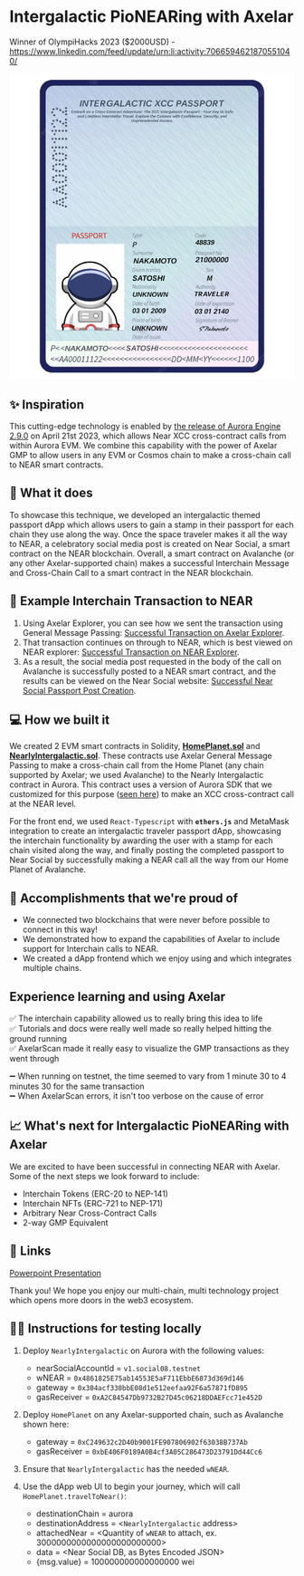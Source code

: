 # Intergalactic PioNEARing with Axelar
Winner of OlympiHacks 2023 ($2000USD) - https://www.linkedin.com/feed/update/urn:li:activity:7066594621870551040/

![](https://github.com/AdnanSlef/Nearly-Intergalactic-Axelar/blob/main/passport.gif?raw=true)

## ✨ Inspiration

This cutting-edge technology is enabled by [the release of Aurora Engine 2.9.0](https://aurora.dev/blog/aurora-releases-its-engine-2-9-0-version) on April 21st 2023, which allows Near XCC cross-contract calls from within Aurora EVM. We combine this capability with the power of Axelar GMP to allow users in any EVM or Cosmos chain to make a cross-chain call to NEAR smart contracts.

## 👀 What it does

To showcase this technique, we developed an intergalactic themed passport dApp which allows users to gain a stamp in their passport for each chain they use along the way. Once the space traveler makes it all the way to NEAR, a celebratory social media post is created on Near Social, a smart contract on the NEAR blockchain. Overall, a smart contract on Avalanche (or any other Axelar-supported chain) makes a successful Interchain Message and Cross-Chain Call to a smart contract in the NEAR blockchain.

## 🌌 Example Interchain Transaction to NEAR

1. Using Axelar Explorer, you can see how we sent the transaction using General Message Passing: [Successful Transaction on Axelar Explorer](https://testnet.axelarscan.io/gmp/0x845ef0f0a0e7c8994247794e0f53cb403597598b4253a4617cd797dfd3050dc6:3).
2. That transaction continues on through to NEAR, which is best viewed on NEAR explorer: [Successful Transaction on NEAR Explorer](https://explorer.testnet.near.org/transactions/FxDq5wNQPXdMu9kGPy4A34tNvYab6vVXXuZbyUA6Gnqn).
3. As a result, the social media post requested in the body of the call on Avalanche is successfully posted to a NEAR smart contract, and the results can be viewed on the Near Social website: [Successful Near Social Passport Post Creation](https://test.near.social/#/adb45a7095238ffe7bc93deefb34121404c70c37.aurora/widget/Success).

## 💻 How we built it

We created 2 EVM smart contracts in Solidity, [**HomePlanet.sol**](https://github.com/AdnanSlef/Nearly-Intergalactic-Axelar/blob/main/contracts/HomePlanet.sol) and [**NearlyIntergalactic.sol**](https://github.com/AdnanSlef/Nearly-Intergalactic-Axelar/blob/main/contracts/NearlyIntergalactic.sol). These contracts use Axelar General Message Passing to make a cross-chain call from the Home Planet (any chain supported by Axelar; we used Avalanche) to the Nearly Intergalactic contract in Aurora. This contract uses a version of Aurora SDK that we customized for this purpose ([seen here](https://github.com/AdnanSlef/Nearly-Intergalactic-Axelar/blob/main/contracts/CustomAuroraSdk.sol)) to make an XCC cross-contract call at the NEAR level.

For the front end, we used `React-Typescript` with **`ethers.js`** and MetaMask integration to create an intergalactic traveler passport dApp, showcasing the interchain functionality by awarding the user with a stamp for each chain visited along the way, and finally posting the completed passport to Near Social by successfully making a NEAR call all the way from our Home Planet of Avalanche.

## 🚀 Accomplishments that we're proud of

- We connected two blockchains that were never before possible to connect in this way!
- We demonstrated how to expand the capabilities of Axelar to include support for Interchain calls to NEAR.
- We created a dApp frontend which we enjoy using and which integrates multiple chains.

## Experience learning and using Axelar

✅ The interchain capability allowed us to really bring this idea to life <br/>
✅ Tutorials and docs were really well made so really helped hitting the ground running <br />
✅ AxelarScan made it really easy to visualize the GMP transactions as they went through

➖ When running on testnet, the time seemed to vary from 1 minute 30 to 4 minutes 30 for the same transaction <br />
➖ When AxelarScan errors, it isn't too verbose on the cause of error

## 📈 What's next for Intergalactic PioNEARing with Axelar

We are excited to have been successful in connecting NEAR with Axelar. Some of the next steps we look forward to include:

- Interchain Tokens (ERC-20 to NEP-141)
- Interchain NFTs (ERC-721 to NEP-171)
- Arbitrary Near Cross-Contract Calls
- 2-way GMP Equivalent

## 📄 Links

[Powerpoint Presentation](https://docs.google.com/presentation/d/1MzhE-wqY8uOJVgmnj7XjUpKTt_Ws9L5LhcTpcjd8J6c/edit?usp=sharing)

Thank you! We hope you enjoy our multi-chain, multi technology project which opens more doors in the web3 ecosystem.

## 🧑‍💻 Instructions for testing locally

1. Deploy `NearlyIntergalactic` on Aurora with the following values:

   - nearSocialAccountId = `v1.social08.testnet`
   - wNEAR = `0x4861825E75ab14553E5aF711EbbE6873d369d146`
   - gateway = `0x304acf330bbE08d1e512eefaa92F6a57871fD895`
   - gasReceiver = `0xA2C84547Db9732B27D45c06218DDAEFcc71e452D`

2. Deploy `HomePlanet` on any Axelar-supported chain, such as Avalanche shown here:

   - gateway = `0xC249632c2D40b9001FE907806902f63038B737Ab`
   - gasReceiver = `0xbE406F0189A0B4cf3A05C286473D23791Dd44Cc6`

3. Ensure that `NearlyIntergalactic` has the needed `wNEAR`.

4. Use the dApp web UI to begin your journey, which will call `HomePlanet.travelToNear()`:
   - destinationChain = aurora
   - destinationAddress = <`NearlyIntergalactic` address>
   - attachedNear = <Quantity of `wNEAR` to attach, ex. 3000000000000000000000000>
   - data = <Near Social DB, as Bytes Encoded JSON>
   - {msg.value} = 100000000000000000 wei
